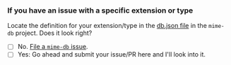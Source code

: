 ### If you have an issue with a specific extension or typeLocate the definition for your extension/type in the [db.json file](https://github.com/jshttp/mime-db/blob/master/db.json) in the `mime-db` project.  Does it look right?- [ ] No. [File a `mime-db` issue](https://github.com/jshttp/mime-db/issues/new).- [ ] Yes: Go ahead and submit your issue/PR here and I'll look into it.